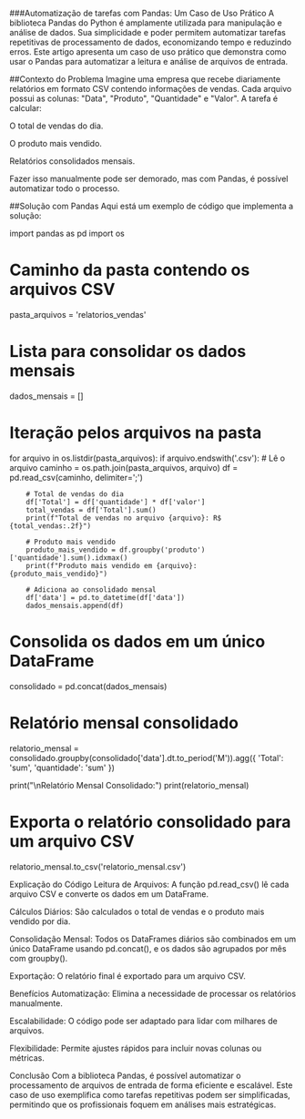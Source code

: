 ###Automatização de tarefas com Pandas: Um Caso de Uso Prático
A biblioteca Pandas do Python é amplamente utilizada para manipulação e análise de dados. Sua simplicidade e poder permitem automatizar tarefas repetitivas de processamento de dados, economizando tempo e reduzindo erros. Este artigo apresenta um caso de uso prático que demonstra como usar o Pandas para automatizar a leitura e análise de arquivos de entrada.

##Contexto do Problema
Imagine uma empresa que recebe diariamente relatórios em formato CSV contendo informações de vendas. Cada arquivo possui as colunas: "Data", "Produto", "Quantidade" e "Valor". A tarefa é calcular:

O total de vendas do dia.

O produto mais vendido.

Relatórios consolidados mensais.

Fazer isso manualmente pode ser demorado, mas com Pandas, é possível automatizar todo o processo.


##Solução com Pandas
Aqui está um exemplo de código que implementa a solução:

import pandas as pd
import os

# Caminho da pasta contendo os arquivos CSV
pasta_arquivos = 'relatorios_vendas'

# Lista para consolidar os dados mensais
dados_mensais = []

# Iteração pelos arquivos na pasta
for arquivo in os.listdir(pasta_arquivos):
    if arquivo.endswith('.csv'):
        # Lê o arquivo
        caminho = os.path.join(pasta_arquivos, arquivo)
        df = pd.read_csv(caminho, delimiter=';')

        # Total de vendas do dia
        df['Total'] = df['quantidade'] * df['valor']
        total_vendas = df['Total'].sum()
        print(f"Total de vendas no arquivo {arquivo}: R$ {total_vendas:.2f}")

        # Produto mais vendido
        produto_mais_vendido = df.groupby('produto')['quantidade'].sum().idxmax()
        print(f"Produto mais vendido em {arquivo}: {produto_mais_vendido}")

        # Adiciona ao consolidado mensal
        df['data'] = pd.to_datetime(df['data'])
        dados_mensais.append(df)

# Consolida os dados em um único DataFrame
consolidado = pd.concat(dados_mensais)

# Relatório mensal consolidado
relatorio_mensal = consolidado.groupby(consolidado['data'].dt.to_period('M')).agg({
    'Total': 'sum',
    'quantidade': 'sum'
})

print("\nRelatório Mensal Consolidado:")
print(relatorio_mensal)

# Exporta o relatório consolidado para um arquivo CSV
relatorio_mensal.to_csv('relatorio_mensal.csv') 

Explicação do Código
Leitura de Arquivos: A função pd.read_csv() lê cada arquivo CSV e converte os dados em um DataFrame.

Cálculos Diários: São calculados o total de vendas e o produto mais vendido por dia.

Consolidação Mensal: Todos os DataFrames diários são combinados em um único DataFrame usando pd.concat(), e os dados são agrupados por mês com groupby().

Exportação: O relatório final é exportado para um arquivo CSV.


Benefícios
Automatização: Elimina a necessidade de processar os relatórios manualmente.

Escalabilidade: O código pode ser adaptado para lidar com milhares de arquivos.

Flexibilidade: Permite ajustes rápidos para incluir novas colunas ou métricas.


Conclusão
Com a biblioteca Pandas, é possível automatizar o processamento de arquivos de entrada de forma eficiente e escalável. Este caso de uso exemplifica como tarefas repetitivas podem ser simplificadas, permitindo que os profissionais foquem em análises mais estratégicas.
